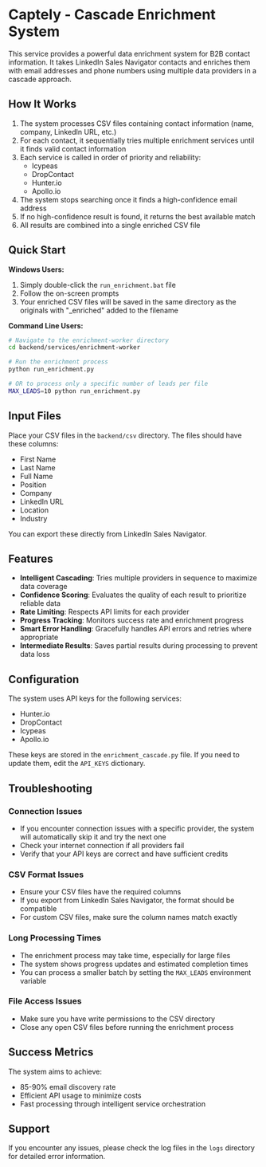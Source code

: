 # Captely - Cascade Enrichment System

This service provides a powerful data enrichment system for B2B contact information. It takes LinkedIn Sales Navigator contacts and enriches them with email addresses and phone numbers using multiple data providers in a cascade approach.

## How It Works

1. The system processes CSV files containing contact information (name, company, LinkedIn URL, etc.)
2. For each contact, it sequentially tries multiple enrichment services until it finds valid contact information
3. Each service is called in order of priority and reliability:
   - Icypeas
   - DropContact
   - Hunter.io
   - Apollo.io
4. The system stops searching once it finds a high-confidence email address
5. If no high-confidence result is found, it returns the best available match
6. All results are combined into a single enriched CSV file

## Quick Start

**Windows Users:**
1. Simply double-click the `run_enrichment.bat` file
2. Follow the on-screen prompts
3. Your enriched CSV files will be saved in the same directory as the originals with "_enriched" added to the filename

**Command Line Users:**
```bash
# Navigate to the enrichment-worker directory
cd backend/services/enrichment-worker

# Run the enrichment process
python run_enrichment.py

# OR to process only a specific number of leads per file
MAX_LEADS=10 python run_enrichment.py
```

## Input Files

Place your CSV files in the `backend/csv` directory. The files should have these columns:
- First Name
- Last Name
- Full Name
- Position
- Company
- LinkedIn URL
- Location
- Industry

You can export these directly from LinkedIn Sales Navigator.

## Features

- **Intelligent Cascading**: Tries multiple providers in sequence to maximize data coverage
- **Confidence Scoring**: Evaluates the quality of each result to prioritize reliable data
- **Rate Limiting**: Respects API limits for each provider
- **Progress Tracking**: Monitors success rate and enrichment progress
- **Smart Error Handling**: Gracefully handles API errors and retries where appropriate
- **Intermediate Results**: Saves partial results during processing to prevent data loss

## Configuration

The system uses API keys for the following services:
- Hunter.io
- DropContact
- Icypeas
- Apollo.io

These keys are stored in the `enrichment_cascade.py` file. If you need to update them, edit the `API_KEYS` dictionary.

## Troubleshooting

### Connection Issues
- If you encounter connection issues with a specific provider, the system will automatically skip it and try the next one
- Check your internet connection if all providers fail
- Verify that your API keys are correct and have sufficient credits

### CSV Format Issues
- Ensure your CSV files have the required columns
- If you export from LinkedIn Sales Navigator, the format should be compatible
- For custom CSV files, make sure the column names match exactly

### Long Processing Times
- The enrichment process may take time, especially for large files
- The system shows progress updates and estimated completion times
- You can process a smaller batch by setting the `MAX_LEADS` environment variable

### File Access Issues
- Make sure you have write permissions to the CSV directory
- Close any open CSV files before running the enrichment process

## Success Metrics

The system aims to achieve:
- 85-90% email discovery rate
- Efficient API usage to minimize costs
- Fast processing through intelligent service orchestration

## Support

If you encounter any issues, please check the log files in the `logs` directory for detailed error information. 